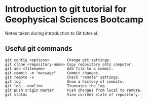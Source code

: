 # Introduction to git tutorial for Geophysical Sciences Bootcamp

Notes taken during introduction to Git tutorial.

## Useful git commands

```
git config <options>        Change git settings.
git clone <repository-name> Copy repository onto computer.
git add <filename>          Add file to a commit.
git commit -m "message"     Commit changes.
git remote -v               Check "remote" settings.
git log                     Show a history of commits.
git log --oneline           Truncates the log.
git push origin master      Push changes from local to remote.
git status                  View current state of repository.
```
